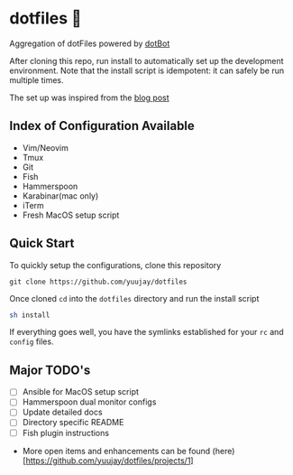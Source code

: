 # dotfiles  💾

Aggregation of dotFiles powered by [dotBot](https://github.com/anishathalye/dotbot)

After cloning this repo, run install to automatically set up the development environment. Note that the install script is idempotent: it can safely be run multiple times.

The set up was inspired from the [blog post](https://www.anishathalye.com/2014/08/03/managing-your-dotfiles/)

## Index of Configuration Available
- Vim/Neovim
- Tmux
- Git
- Fish
- Hammerspoon
- Karabinar(mac only)
- iTerm
- Fresh MacOS setup script

## Quick Start

To quickly setup the configurations, clone this repository

```git
git clone https://github.com/yuujay/dotfiles
```

Once cloned `cd` into the `dotfiles` directory and run the install script

```sh
sh install
```

If everything goes well, you have the symlinks established for your `rc` and `config` files.

## Major TODO's
- [ ] Ansible for MacOS setup script
- [ ] Hammerspoon dual monitor configs
- [ ] Update detailed docs
- [ ] Directory specific README
- [ ] Fish plugin instructions
- More open items and enhancements can be found (here)[https://github.com/yuujay/dotfiles/projects/1] 
